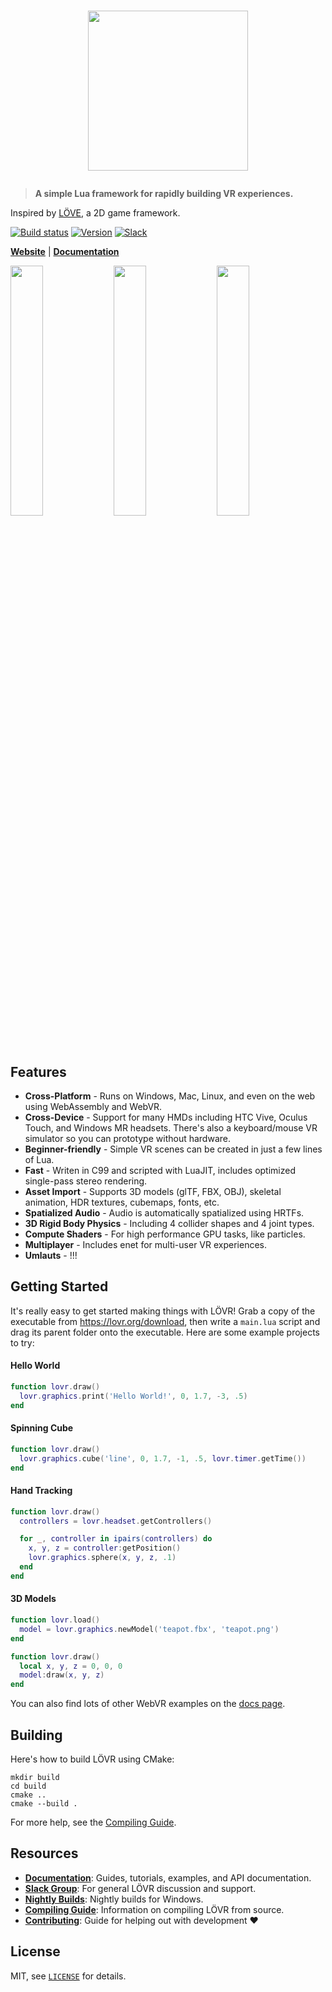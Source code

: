 # <p align="center"><a href="https://lovr.org"><img src="https://lovr.org/static/img/README.png" width="256"/></a></p>

> **A simple Lua framework for rapidly building VR experiences.**

Inspired by [LÖVE](https://love2d.org), a 2D game framework.

[![Build status](https://ci.appveyor.com/api/projects/status/alx3kdi35bmxka8c/branch/master?svg=true)](https://ci.appveyor.com/project/bjornbytes/lovr/branch/master)
[![Version](https://img.shields.io/github/release/bjornbytes/lovr.svg?label=version)](https://github.com/bjornbytes/lovr/releases)
[![Slack](https://img.shields.io/badge/chat-slack-7e4e76.svg)](https://lovr.org/slack)

[**Website**](https://lovr.org) | [**Documentation**](https://lovr.org/docs)

<p align="left">
  <span><img src="http://lovr.org/static/img/wattle.jpg" width="32%"/></span>
  <span><img src="http://lovr.org/static/img/levrage.jpg" width="32%"/></span>
  <span><img src="http://lovr.org/static/img/planets.jpg" width="32%"/></span>
</p>

Features
---

- **Cross-Platform** - Runs on Windows, Mac, Linux, and even on the web using WebAssembly and WebVR.
- **Cross-Device** - Support for many HMDs including HTC Vive, Oculus Touch, and Windows MR headsets.  There's also a keyboard/mouse VR simulator so you can prototype without hardware.
- **Beginner-friendly** - Simple VR scenes can be created in just a few lines of Lua.
- **Fast** - Writen in C99 and scripted with LuaJIT, includes optimized single-pass stereo rendering.
- **Asset Import** - Supports 3D models (glTF, FBX, OBJ), skeletal animation, HDR textures, cubemaps, fonts, etc.
- **Spatialized Audio** - Audio is automatically spatialized using HRTFs.
- **3D Rigid Body Physics** - Including 4 collider shapes and 4 joint types.
- **Compute Shaders** - For high performance GPU tasks, like particles.
- **Multiplayer** - Includes enet for multi-user VR experiences.
- **Umlauts** - !!!

Getting Started
---

It's really easy to get started making things with LÖVR!  Grab a copy of the executable from <https://lovr.org/download>,
then write a `main.lua` script and drag its parent folder onto the executable.  Here are some example projects to try:

#### Hello World

```lua
function lovr.draw()
  lovr.graphics.print('Hello World!', 0, 1.7, -3, .5)
end
```

#### Spinning Cube

```lua
function lovr.draw()
  lovr.graphics.cube('line', 0, 1.7, -1, .5, lovr.timer.getTime())
end
```

#### Hand Tracking

```lua
function lovr.draw()
  controllers = lovr.headset.getControllers()

  for _, controller in ipairs(controllers) do
    x, y, z = controller:getPosition()
    lovr.graphics.sphere(x, y, z, .1)
  end
end
```

#### 3D Models

```lua
function lovr.load()
  model = lovr.graphics.newModel('teapot.fbx', 'teapot.png')
end

function lovr.draw()
  local x, y, z = 0, 0, 0
  model:draw(x, y, z)
end
```

You can also find lots of other WebVR examples on the [docs page](https://lovr.org/docs/Hello_World).

Building
---

Here's how to build LÖVR using CMake:

```console
mkdir build
cd build
cmake ..
cmake --build .
```

For more help, see the [Compiling Guide](https://lovr.org/docs/Compiling).

Resources
---

- [**Documentation**](https://lovr.org/docs): Guides, tutorials, examples, and API documentation.
- [**Slack Group**](https://lovr.org): For general LÖVR discussion and support.
- [**Nightly Builds**](https://lovr.org/download/nightly): Nightly builds for Windows.
- [**Compiling Guide**](https://lovr.org/docs/Compiling): Information on compiling LÖVR from source.
- [**Contributing**](CONTRIBUTING.md): Guide for helping out with development :heart:

License
---

MIT, see [`LICENSE`](LICENSE) for details.
